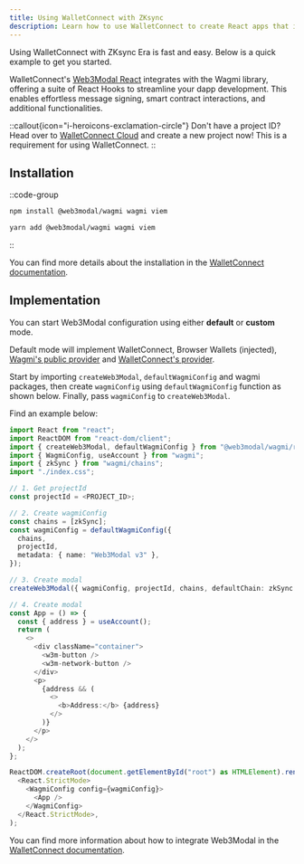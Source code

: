 ```yaml
---
title: Using WalletConnect with ZKsync
description: Learn how to use WalletConnect to create React apps that interact with contracts on ZKsync.
---
```


Using WalletConnect with ZKsync Era is fast and easy. Below is a quick example to get you started.

WalletConnect's [Web3Modal React](https://docs.walletconnect.com/web3modal/react/about#introduction)
integrates with the Wagmi library, offering a suite of React Hooks to streamline your dapp development.
This enables effortless message signing, smart contract interactions, and additional functionalities.

::callout{icon="i-heroicons-exclamation-circle"}
Don't have a project ID?
Head over to [WalletConnect Cloud](https://cloud.walletconnect.com/sign-in) and create a new project now!
This is a requirement for using WalletConnect.
::

## Installation

::code-group

```bash [npm]
npm install @web3modal/wagmi wagmi viem
```

```bash [yarn]
yarn add @web3modal/wagmi wagmi viem
```

::

You can find more details about the installation in the [WalletConnect documentation](https://docs.walletconnect.com/web3modal/react/about#installation).

## Implementation

You can start Web3Modal configuration using either **default** or **custom** mode.

Default mode will implement WalletConnect, Browser Wallets (injected),
[Wagmi's public provider](https://wagmi.sh/core/getting-started) and [WalletConnect's provider](https://docs.walletconnect.com/cloud/blockchain-api).

Start by importing `createWeb3Modal`, `defaultWagmiConfig` and wagmi packages,
then create `wagmiConfig` using `defaultWagmiConfig` function as shown below.
Finally, pass `wagmiConfig` to `createWeb3Modal`.

Find an example below:
<!-- cSpell:disable -->
```ts
import React from "react";
import ReactDOM from "react-dom/client";
import { createWeb3Modal, defaultWagmiConfig } from "@web3modal/wagmi/react";
import { WagmiConfig, useAccount } from "wagmi";
import { zkSync } from "wagmi/chains";
import "./index.css";

// 1. Get projectId
const projectId = <PROJECT_ID>;

// 2. Create wagmiConfig
const chains = [zkSync];
const wagmiConfig = defaultWagmiConfig({
  chains,
  projectId,
  metadata: { name: "Web3Modal v3" },
});

// 3. Create modal
createWeb3Modal({ wagmiConfig, projectId, chains, defaultChain: zkSync });

// 4. Create modal
const App = () => {
  const { address } = useAccount();
  return (
    <>
      <div className="container">
        <w3m-button />
        <w3m-network-button />
      </div>
      <p>
        {address && (
          <>
            <b>Address:</b> {address}
          </>
        )}
      </p>
    </>
  );
};

ReactDOM.createRoot(document.getElementById("root") as HTMLElement).render(
  <React.StrictMode>
    <WagmiConfig config={wagmiConfig}>
      <App />
    </WagmiConfig>
  </React.StrictMode>,
);
```
<!-- cSpell:enable -->

You can find more information about how to integrate Web3Modal in the [WalletConnect documentation](https://docs.walletconnect.com/web3modal/react/about#implementation).
